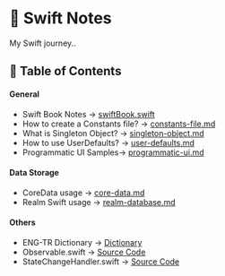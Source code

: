 # 📔 Swift Notes

My Swift journey..

## 📘 Table of Contents

#### General

- Swift Book Notes -> [swiftBook.swift](https://github.com/sametkoyuncu/swift-notes/blob/master/swiftBook.swift)
- How to create a Constants file? -> [constants-file.md](https://github.com/sametkoyuncu/swift-notes/blob/master/constants-file.md)
- What is Singleton Object? -> [singleton-object.md](https://github.com/sametkoyuncu/swift-notes/blob/master/singleton-object.md)
- How to use UserDefaults? -> [user-defaults.md](https://github.com/sametkoyuncu/swift-notes/blob/master/user-defaults.md)
- Programmatic UI Samples-> [programmatic-ui.md](https://github.com/sametkoyuncu/swift-notes/blob/master/programmatic-ui.md)

#### Data Storage

- CoreData usage -> [core-data.md](https://github.com/sametkoyuncu/swift-notes/blob/master/core-data.md)
- Realm Swift usage -> [realm-database.md](https://github.com/sametkoyuncu/swift-notes/blob/master/realm-database.md)

#### Others

- ENG-TR Dictionary -> [Dictionary](https://github.com/sametkoyuncu/swift-notes/blob/master/dictionary.md)
- Observable.swift -> [Source Code](https://github.com/sametkoyuncu/swift-notes/blob/master/sources/Observable.swift)
- StateChangeHandler.swift -> [Source Code](https://github.com/sametkoyuncu/swift-notes/blob/master/sources/StateChangeHandler.swift)
